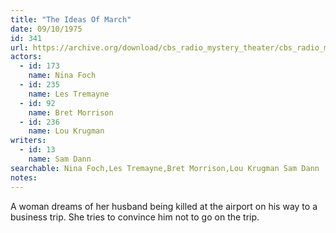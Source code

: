 ```yaml
---
title: "The Ideas Of March"
date: 09/10/1975
id: 341
url: https://archive.org/download/cbs_radio_mystery_theater/cbs_radio_mystery_theater-0301-0350.zip/cbs_radio_mystery_theater-0301-0350%2Fcbsrmt_0341_the_ides_of_march.mp3
actors:  
  - id: 173
    name: Nina Foch  
  - id: 235
    name: Les Tremayne  
  - id: 92
    name: Bret Morrison  
  - id: 236
    name: Lou Krugman
writers:  
  - id: 13
    name: Sam Dann
searchable: Nina Foch,Les Tremayne,Bret Morrison,Lou Krugman Sam Dann
notes:  
---
```

A woman dreams of her husband being killed at the airport on his way to a business trip. She tries to convince him not to go on the trip.